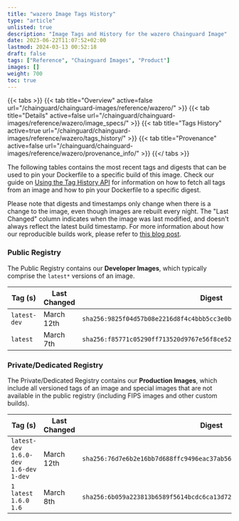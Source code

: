 ```yaml
---
title: "wazero Image Tags History"
type: "article"
unlisted: true
description: "Image Tags and History for the wazero Chainguard Image"
date: 2023-06-22T11:07:52+02:00
lastmod: 2024-03-13 00:52:18
draft: false
tags: ["Reference", "Chainguard Images", "Product"]
images: []
weight: 700
toc: true
---
```


{{< tabs >}}
{{< tab title="Overview" active=false url="/chainguard/chainguard-images/reference/wazero/" >}}
{{< tab title="Details" active=false url="/chainguard/chainguard-images/reference/wazero/image_specs/" >}}
{{< tab title="Tags History" active=true url="/chainguard/chainguard-images/reference/wazero/tags_history/" >}}
{{< tab title="Provenance" active=false url="/chainguard/chainguard-images/reference/wazero/provenance_info/" >}}
{{</ tabs >}}

The following tables contains the most recent tags and digests that can be used to pin your Dockerfile to a specific build of this image. Check our guide on [Using the Tag History API](/chainguard/chainguard-images/using-the-tag-history-api/) for information on how to fetch all tags from an image and how to pin your Dockerfile to a specific digest.

Please note that digests and timestamps only change when there is a change to the image, even though images are rebuilt every night. The "Last Changed" column indicates when the image was last modified, and doesn't always reflect the latest build timestamp. For more information about how our reproducible builds work, please refer to [this blog post](https://www.chainguard.dev/unchained/reproducing-chainguards-reproducible-image-builds).

### Public Registry
The Public Registry contains our **Developer Images**, which typically comprise the `latest*` versions of an image.

| Tag (s)       | Last Changed | Digest                                                                    |
|---------------|--------------|---------------------------------------------------------------------------|
|  `latest-dev` | March 12th   | `sha256:9825f04d57b08e2216d8f4c4bbb5cc3e0bcd3e8185ab6ecf0f5fd4a9f7091b5d` |
|  `latest`     | March 7th    | `sha256:f85771c05290ff713520d9767e56f8ce522a74505aa039c53a6fb7f8ec2d4b96` |


### Private/Dedicated Registry
The Private/Dedicated Registry contains our **Production Images**, which include all versioned tags of an image and special images that are not available in the public registry (including FIPS images and other custom builds).

| Tag (s)                                     | Last Changed | Digest                                                                    |
|---------------------------------------------|--------------|---------------------------------------------------------------------------|
|  `latest-dev` `1.6.0-dev` `1.6-dev` `1-dev` | March 12th   | `sha256:76d7e6b2e16bb7d688ffc9496eac37ab5629225501534ddf95bf79246ad096a4` |
|  `1` `latest` `1.6.0` `1.6`                 | March 8th    | `sha256:6b059a223813b6589f5614bcdc6ca13d7250c9e29073b404a4b8c0d42012ca6e` |


